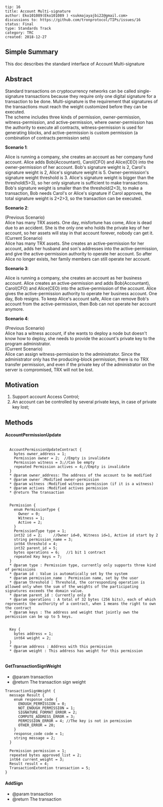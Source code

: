 ```
tip: 16
title: Account Multi-signature
author: Eko101089(Eko101089 ) <sukmajayajbi22@gmail.com> 
discussions to: https://github.com/tronprotocol/TIPs/issues/16
status: Final
type: Standards Track
category: TRC
created: 2018-12-27
```


## Simple Summary

This doc describes the  standard interface of Account Multi-signature


## Abstract

Standard transactions on cryptocurrency networks can be called single-signature transactions because they require only one digital signature for a transaction to be done. Multi-signature is the requirement that signatures of the transactions must reach the weight customized before they can be executed. \
The scheme includes three kinds of permission, owner-permission, witness-permission, and active-permission, where owner-permission has the authority to execute all contracts, witness-permission is used for generating blocks, and active-permission is custom permission (a combination of contracts permission sets)
 
**Scenario 1**: 

Alice is running a company, she creates an account as her company fund account. Alice adds Bob(Accountant), Carol(CFO) and Alice(CEO) into the owner-permission of her account. Bob's signature weight is 2, Carol's signature weight is 2, Alice's signature weight is 5. Owner-permission's signature weight threshold is 3. Alice's signature weight is bigger than the threshold(5>3), so her only signature is sufficient to make transactions.  Bob's signature weight is smaller than the threshold(2<3), to make a transaction, Bob needs Carol's or Alice's signature if Carol approves, the total signature weight is 2+2>3, so the transaction can be executed.
 

**Scenario 2**: 

(Previous Scenario)\
Alice has many TRX assets. One day, misfortune has come, Alice is dead due to an accident.  She is the only one who holds the private key of her account, so her assets will stay in that account forever, nobody can get it.\
(Current Scenario)\
Alice has many TRX assets.  She creates an active-permission for her account, adds her husband and son's addresses into the active-permission, and give the active-permission authority to operate her account. So after Alice no longer exists, her family members can still operate her account.

**Scenario 3**:

Alice is running a company, she creates an account as her business account. Alice creates an active-permission and adds Bob(Accountant), Carol(CFO) and Alice(CEO) into the active-permission of the account. Alice gives the active-permission authority to operate her business account. One day, Bob resigns. To keep Alice's account safe, Alice can remove Bob's account from the active-permission, then Bob can not operate her account anymore.

**Scenario 4**:

(Previous Scenario)\
Alice has a witness account, if she wants to deploy a node but doesn't know how to deploy, she needs to provide the account's private key to the program administrator.\
(Current Scenario) \
Alice can assign witness-permission to the administrator. Since the administrator only has the producing-block permission, there is no TRX transfer permission, and even if the private key of the administrator on the server is compromised, TRX will not be lost.


## Motivation

1. Support account Access Control;
2. An account can be controlled by several private keys, in case of private key lost;

## Methods

#### AccountPermissionUpdate
```

  AccountPermissionUpdateContract {
    bytes owner_address = 1;
    Permission owner = 2;  //Empty is invalidate
    Permission witness = 3;//Can be empty
    repeated Permission actives = 4;//Empty is invalidate
  }
  * @param owner_address: The address of the account to be modified
  * @param owner :Modified owner-permission
  * @param witness :Modified witness permission (if it is a witness)
  * @param actives :Modified actives permission  
  * @return The transaction 
 
 
  Permission {
    enum PermissionType {
      Owner = 0;
      Witness = 1;
      Active = 2;
    }
    PermissionType type = 1;
    int32 id = 2;     //Owner id=0, Witness id=1, Active id start by 2
    string permission_name = 3;
    int64 threshold = 4;
    int32 parent_id = 5;
    bytes operations = 6;   //1 bit 1 contract
    repeated Key keys = 7;
  }
  * @param type : Permission type, currently only supports three kind of permissions
  * @param id : Value is automatically set by the system
  * @param permission_name : Permission name, set by the user
  * @param threshold : Threshold, the corresponding operation is allowed only when the sum of the weights of the participating signatures exceeds the domain value.
  * @param parent_id : Currently only 0
  * @param operations : A total of 32 bytes (256 bits), each of which represents the authority of a contract, when 1 means the right to own the contract
  * @param keys : The address and weight that jointly own the permission can be up to 5 keys.
  
  
  Key {
    bytes address = 1;
    int64 weight = 2;
  }
  * @param address : Address with this permission
  * @param weight : This address has weight for this permission
  
```
#### GetTransactionSignWeight
 * @param transaction 
 * @return The transaction sign weight
 
```
TransactionSignWeight {
  message Result {
    enum response_code {
      ENOUGH_PERMISSION = 0;
      NOT_ENOUGH_PERMISSION = 1; 
      SIGNATURE_FORMAT_ERROR = 2;
      COMPUTE_ADDRESS_ERROR = 3;
      PERMISSION_ERROR = 4; //The key is not in permission
      OTHER_ERROR = 20;
    }
    response_code code = 1;
    string message = 2;
  }

  Permission permission = 1;
  repeated bytes approved_list = 2;
  int64 current_weight = 3;
  Result result = 4;
  TransactionExtention transaction = 5;
}

```

#### AddSign
 * @param transaction 
 * @return The transaction

